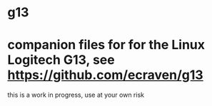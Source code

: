 # g13
# companion files for for the Linux Logitech G13, see https://github.com/ecraven/g13
this is a work in progress, use at your own risk
